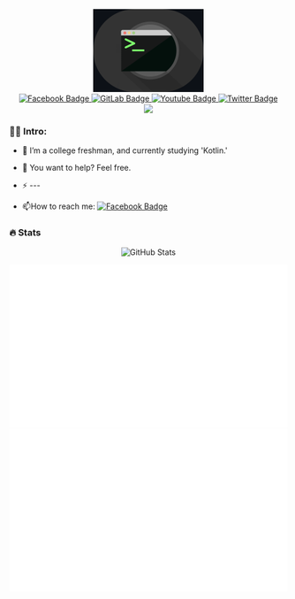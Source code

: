 
<div id="header" align="center">
  <img src="https://raw.githubusercontent.com/SSL-ACTX/SSL-ACTX/main/gifs/term.gif" width="200"/>
</div>
<div id="badges" align="center">
  <a href="https://facebook.com/kim.hajin91">
    <img src="https://img.shields.io/badge/Facebook-blue?style=for-the-badge&logo=facebook&logoColor=white" alt="Facebook Badge"/>
  </a>
  <a href="https://gitlab.com/SSL-ACTX">
    <img src="https://img.shields.io/badge/GitLab-orange?style=for-the-badge&logo=gitlab&logoColor=white" alt="GitLab Badge"/>
  </a>
  <a href="https://youtube.com/seuriin">
    <img src="https://img.shields.io/badge/YouTube-red?style=for-the-badge&logo=youtube&logoColor=white" alt="Youtube Badge"/>
  </a>
  <a href="https://twitter.com/seuriin">
    <img src="https://img.shields.io/badge/Twitter-blue?style=for-the-badge&logo=twitter&logoColor=white" alt="Twitter Badge"/>
  </a>
</div>
<div align="center">
   <img src="https://komarev.com/ghpvc/?username=your-github-username&style=flat-square&color=blue" align="center"/>
</div>


### 🧑‍💻 Intro:
  
- :telescope: I’m a college freshman, and currently studying 'Kotlin.'

- :seedling: You want to help? Feel free. 

- :zap: ---

- :mailbox:How to reach me: [![Facebook Badge](https://img.shields.io/badge/-Facebook-blue?style=flat&logo=Facebook&logoColor=white)](https://facebook.com/kim.hajin91)






### :fire: Stats
  
 <div align='center'>
  
![GitHub Stats](https://github-readme-stats-sigma-five.vercel.app/api?username=SSL-ACTX&count_private=true&theme=dracula&border_radius=50&show_icons=true&card_width=300)

![GitHub Stats](https://raw.githubusercontent.com/SSL-ACTX/SSL-ACTX/main/generated/overview.svg)
![GitHub Stats](https://raw.githubusercontent.com/SSL-ACTX/SSL-ACTX/main/generated/languages.svg)
  
</div>
  


 



  

 

 



  









